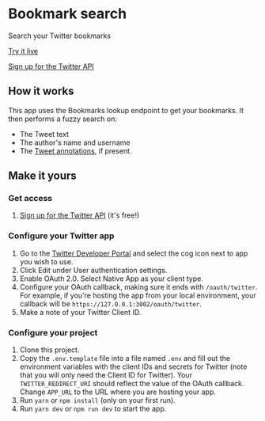 # Bookmark search

Search your Twitter bookmarks

[Try it live](https://bookmarksearch.glitch.me)

[Sign up for the Twitter API](https://t.co/signup)

## How it works

This app uses the Bookmarks lookup endpoint to get your bookmarks. It then performs a fuzzy search on:

- The Tweet text
- The author's name and username
- The [Tweet annotations](https://developer.twitter.com/en/docs/twitter-api/annotations/overview), if present.

## Make it yours

### Get access

1. [Sign up for the Twitter API](https://t.co/signup) (it's free!)

### Configure your Twitter app

1. Go to the [Twitter Developer Portal](https://developer.twitter.com/apps) and select the cog icon next to app you wish to use.
1. Click Edit under User authentication settings.
1. Enable OAuth 2.0. Select Native App as your client type.
1. Configure your OAuth callback, making sure it ends with `/oauth/twitter`. For example, if you're hosting the app from your local environment, your callback will be `https://127.0.0.1:3002/oauth/twitter`.
1. Make a note of your Twitter Client ID.

### Configure your project

1. Clone this project.
1. Copy the `.env.template` file into a file named `.env` and fill out the environment variables with the client IDs and secrets for Twitter (note that you will only need the Client ID for Twitter). Your `TWITTER_REDIRECT_URI` should reflect the value of the OAuth callback. Change `APP_URL` to the URL where you are hosting your app.
1. Run `yarn` or `npm install` (only on your first run).
1. Run `yarn dev` or `npm run dev` to start the app.
